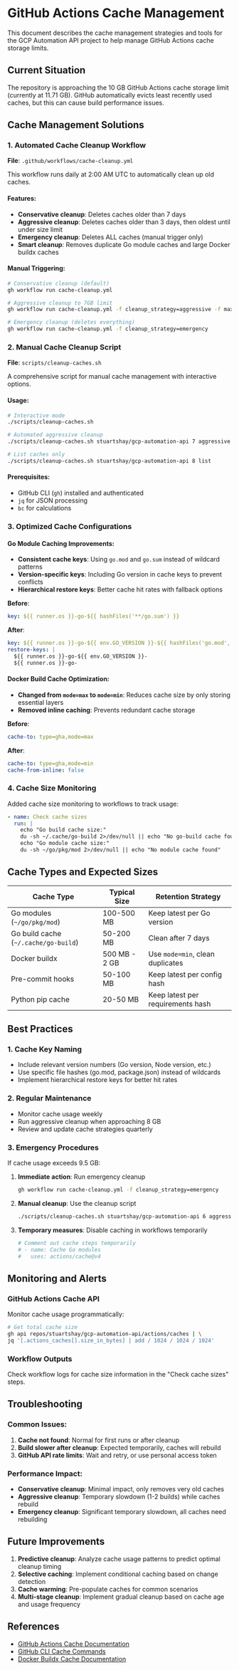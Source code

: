 # GitHub Actions Cache Management

This document describes the cache management strategies and tools for the GCP Automation API project to help manage GitHub Actions cache storage limits.

## Current Situation

The repository is approaching the 10 GB GitHub Actions cache storage limit (currently at 11.71 GB). GitHub automatically evicts least recently used caches, but this can cause build performance issues.

## Cache Management Solutions

### 1. Automated Cache Cleanup Workflow

**File**: `.github/workflows/cache-cleanup.yml`

This workflow runs daily at 2:00 AM UTC to automatically clean up old caches.

#### Features:
- **Conservative cleanup**: Deletes caches older than 7 days
- **Aggressive cleanup**: Deletes caches older than 3 days, then oldest until under size limit
- **Emergency cleanup**: Deletes ALL caches (manual trigger only)
- **Smart cleanup**: Removes duplicate Go module caches and large Docker buildx caches

#### Manual Triggering:
```bash
# Conservative cleanup (default)
gh workflow run cache-cleanup.yml

# Aggressive cleanup to 7GB limit
gh workflow run cache-cleanup.yml -f cleanup_strategy=aggressive -f max_cache_size_gb=7

# Emergency cleanup (deletes everything)
gh workflow run cache-cleanup.yml -f cleanup_strategy=emergency
```

### 2. Manual Cache Cleanup Script

**File**: `scripts/cleanup-caches.sh`

A comprehensive script for manual cache management with interactive options.

#### Usage:
```bash
# Interactive mode
./scripts/cleanup-caches.sh

# Automated aggressive cleanup
./scripts/cleanup-caches.sh stuartshay/gcp-automation-api 7 aggressive

# List caches only
./scripts/cleanup-caches.sh stuartshay/gcp-automation-api 8 list
```

#### Prerequisites:
- GitHub CLI (`gh`) installed and authenticated
- `jq` for JSON processing
- `bc` for calculations

### 3. Optimized Cache Configurations

#### Go Module Caching Improvements:
- **Consistent cache keys**: Using `go.mod` and `go.sum` instead of wildcard patterns
- **Version-specific keys**: Including Go version in cache keys to prevent conflicts
- **Hierarchical restore keys**: Better cache hit rates with fallback options

**Before**:
```yaml
key: ${{ runner.os }}-go-${{ hashFiles('**/go.sum') }}
```

**After**:
```yaml
key: ${{ runner.os }}-go-${{ env.GO_VERSION }}-${{ hashFiles('go.mod', 'go.sum') }}
restore-keys: |
  ${{ runner.os }}-go-${{ env.GO_VERSION }}-
  ${{ runner.os }}-go-
```

#### Docker Build Cache Optimization:
- **Changed from `mode=max` to `mode=min`**: Reduces cache size by only storing essential layers
- **Removed inline caching**: Prevents redundant cache storage

**Before**:
```yaml
cache-to: type=gha,mode=max
```

**After**:
```yaml
cache-to: type=gha,mode=min
cache-from-inline: false
```

### 4. Cache Size Monitoring

Added cache size monitoring to workflows to track usage:

```yaml
- name: Check cache sizes
  run: |
    echo "Go build cache size:"
    du -sh ~/.cache/go-build 2>/dev/null || echo "No go-build cache found"
    echo "Go module cache size:"
    du -sh ~/go/pkg/mod 2>/dev/null || echo "No module cache found"
```

## Cache Types and Expected Sizes

| Cache Type | Typical Size | Retention Strategy |
|------------|-------------|-------------------|
| Go modules (`~/go/pkg/mod`) | 100-500 MB | Keep latest per Go version |
| Go build cache (`~/.cache/go-build`) | 50-200 MB | Clean after 7 days |
| Docker buildx | 500 MB - 2 GB | Use `mode=min`, clean duplicates |
| Pre-commit hooks | 50-100 MB | Keep latest per config hash |
| Python pip cache | 20-50 MB | Keep latest per requirements hash |

## Best Practices

### 1. Cache Key Naming
- Include relevant version numbers (Go version, Node version, etc.)
- Use specific file hashes (go.mod, package.json) instead of wildcards
- Implement hierarchical restore keys for better hit rates

### 2. Regular Maintenance
- Monitor cache usage weekly
- Run aggressive cleanup when approaching 8 GB
- Review and update cache strategies quarterly

### 3. Emergency Procedures
If cache usage exceeds 9.5 GB:

1. **Immediate action**: Run emergency cleanup
   ```bash
   gh workflow run cache-cleanup.yml -f cleanup_strategy=emergency
   ```

2. **Manual cleanup**: Use the cleanup script
   ```bash
   ./scripts/cleanup-caches.sh stuartshay/gcp-automation-api 6 aggressive
   ```

3. **Temporary measures**: Disable caching in workflows temporarily
   ```yaml
   # Comment out cache steps temporarily
   # - name: Cache Go modules
   #   uses: actions/cache@v4
   ```

## Monitoring and Alerts

### GitHub Actions Cache API
Monitor cache usage programmatically:

```bash
# Get total cache size
gh api repos/stuartshay/gcp-automation-api/actions/caches | \
jq '[.actions_caches[].size_in_bytes] | add / 1024 / 1024 / 1024'
```

### Workflow Outputs
Check workflow logs for cache size information in the "Check cache sizes" steps.

## Troubleshooting

### Common Issues:

1. **Cache not found**: Normal for first runs or after cleanup
2. **Build slower after cleanup**: Expected temporarily, caches will rebuild
3. **GitHub API rate limits**: Wait and retry, or use personal access token

### Performance Impact:
- **Conservative cleanup**: Minimal impact, only removes very old caches
- **Aggressive cleanup**: Temporary slowdown (1-2 builds) while caches rebuild
- **Emergency cleanup**: Significant temporary slowdown, all caches need rebuilding

## Future Improvements

1. **Predictive cleanup**: Analyze cache usage patterns to predict optimal cleanup timing
2. **Selective caching**: Implement conditional caching based on change detection
3. **Cache warming**: Pre-populate caches for common scenarios
4. **Multi-stage cleanup**: Implement gradual cleanup based on cache age and usage frequency

## References

- [GitHub Actions Cache Documentation](https://docs.github.com/en/actions/using-workflows/caching-dependencies-to-speed-up-workflows)
- [GitHub CLI Cache Commands](https://cli.github.com/manual/gh_api)
- [Docker Buildx Cache Documentation](https://docs.docker.com/build/cache/)
